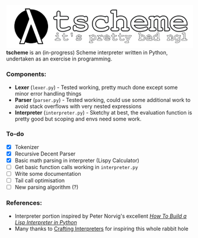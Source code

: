 ![TScheme](assets/logo.png)
**tscheme** is an (in-progress) Scheme interpreter written in Python,
undertaken as an exercise in programming.

### Components:
- **Lexer** (`lexer.py`) - Tested working, pretty much done
  except some minor error handling things
- **Parser** (`parser.py`) - Tested working, could use some
  additional work to avoid stack overflows with very nested 
  expressions
- **Interpreter** (`interpreter.py`) - Sketchy at best, the
  evaluation function is pretty good but scoping and envs
  need some work.

### To-do
- [X] Tokenizer
- [X] Recursive Decent Parser
- [X] Basic math parsing in interpreter (Lispy Calculator)
- [ ] Get basic function calls working in `interpreter.py`
- [ ] Write some documentation
- [ ] Tail call optimisation
- [ ] New parsing algorithm (?)

### References:
- Interpreter portion inspired by Peter Norvig's excellent [*How To Build a Lisp 
  Interpreter in Python*](http://norvig.com/lispy.html)
- Many thanks to [Crafting Interpreters](https://craftinginterpreters.net)
  for inspiring this whole rabbit hole
